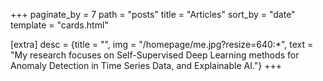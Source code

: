+++
paginate_by = 7
path = "posts"
title = "Articles"
sort_by = "date"
template = "cards.html"

[extra]
desc = {title = "", img = "/homepage/me.jpg?resize=640:*", text = "My research focuses on Self-Supervised Deep Learning methods for Anomaly Detection in Time Series Data, and Explainable AI."}
+++
